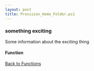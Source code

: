 ```yaml
---
layout: post
title: Provision_Home_Folder.ps1
---
```


### something exciting

Some information about the exciting thing

#### Function

<script src="https://gist-it.appspot.com/github.com/BanterBoy/scripts-blog/blob/master/PowerShell/functions/activeDirectory/Provision_Home_Folder.ps1"></script>

<a href="/menu/_pages/functions.html">Back to Functions</a>
